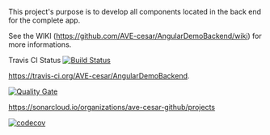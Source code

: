 This project's purpose is to develop all components located in the back end for the complete app.
 
See the WIKI (https://github.com/AVE-cesar/AngularDemoBackend/wiki) for more informations.
  
Travis CI Status [![Build Status](https://travis-ci.org/AVE-cesar/AngularDemoBackend.svg)](https://travis-ci.org/AVE-cesar/AngularDemoBackend)

https://travis-ci.org/AVE-cesar/AngularDemoBackend.

[![Quality Gate](https://sonarqube.com/api/badges/gate?key=test:AngularDemoBackend)](https://sonarqube.com/dashboard/index/AngularDemoBackend)

https://sonarcloud.io/organizations/ave-cesar-github/projects

[![codecov](https://codecov.io/gh/AVE-cesar/AngularDemoBackend/branch/master/graph/badge.svg)](https://codecov.io/gh/AVE-cesar/AngularDemoBackend)

